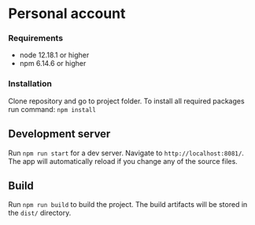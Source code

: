 # Personal account

### Requirements
* node 12.18.1 or higher
* npm 6.14.6 or higher

### Installation
Clone repository and go to project folder. To install all required packages run command:
`npm install`

## Development server

Run `npm run start` for a dev server. Navigate to `http://localhost:8081/`. The app will automatically reload if you change any of the source files.

## Build

Run `npm run build` to build the project. The build artifacts will be stored in the `dist/` directory.